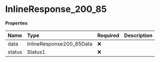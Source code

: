 # InlineResponse_200_85

**Properties**

| Name   | Type                     | Required | Description |
| :----- | :----------------------- | :------- | :---------- |
| data   | InlineResponse200_85Data | ❌       |             |
| status | Status1                  | ❌       |             |
